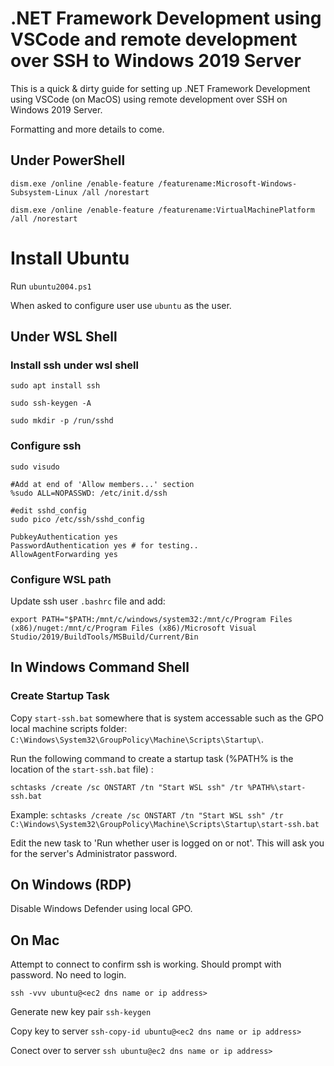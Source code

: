# .NET Framework Development using VSCode and remote development over SSH to Windows 2019 Server

This is a quick & dirty guide for setting up .NET Framework Development using VSCode (on MacOS) using remote development over SSH on Windows 2019 Server.

Formatting and more details to come.

## Under PowerShell
```
dism.exe /online /enable-feature /featurename:Microsoft-Windows-Subsystem-Linux /all /norestart

dism.exe /online /enable-feature /featurename:VirtualMachinePlatform /all /norestart
```

# Install Ubuntu

Run `ubuntu2004.ps1`

When asked to configure user use `ubuntu` as the user.

## Under WSL Shell
### Install ssh under wsl shell

```
sudo apt install ssh

sudo ssh-keygen -A

sudo mkdir -p /run/sshd
```

### Configure ssh
```
sudo visudo

#Add at end of 'Allow members...' section
%sudo ALL=NOPASSWD: /etc/init.d/ssh

#edit sshd_config
sudo pico /etc/ssh/sshd_config

PubkeyAuthentication yes
PasswordAuthentication yes # for testing..
AllowAgentForwarding yes
```

### Configure WSL path
Update ssh user `.bashrc` file and add:
```
export PATH="$PATH:/mnt/c/windows/system32:/mnt/c/Program Files (x86)/nuget:/mnt/c/Program Files (x86)/Microsoft Visual Studio/2019/BuildTools/MSBuild/Current/Bin
```
## In Windows Command Shell

### Create Startup Task

Copy `start-ssh.bat` somewhere that is system accessable such as the GPO local machine scripts folder: `C:\Windows\System32\GroupPolicy\Machine\Scripts\Startup\`.

Run the following command to create a startup task (%PATH% is the location of the `start-ssh.bat` file) :

`schtasks /create /sc ONSTART /tn "Start WSL ssh" /tr %PATH%\start-ssh.bat`

Example:
`schtasks /create /sc ONSTART /tn "Start WSL ssh" /tr C:\Windows\System32\GroupPolicy\Machine\Scripts\Startup\start-ssh.bat`

Edit the new task to 'Run whether user is logged on or not'. This will ask you for the server's Administrator password.

## On Windows (RDP)

Disable Windows Defender using local GPO.

## On Mac

Attempt to connect to confirm ssh is working. Should prompt with password. No need to login.

`ssh -vvv ubuntu@<ec2 dns name or ip address>`

Generate new key pair
`ssh-keygen`

Copy key to server
`ssh-copy-id ubuntu@<ec2 dns name or ip address>`

Conect over to server
`ssh ubuntu@ec2 dns name or ip address>`